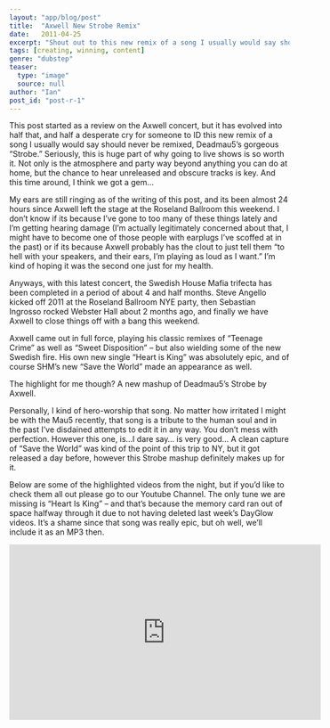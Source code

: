 ```yaml
---
layout: "app/blog/post"
title:  "Axwell New Strobe Remix"
date:   2011-04-25
excerpt: "Shout out to this new remix of a song I usually would say should never be remixed, Deadmau5’s gorgeous 'Strobe'"
tags: [creating, winning, content]
genre: "dubstep"
teaser:
  type: "image"
  source: null
author: "Ian"
post_id: "post-r-1"
---
```

This post started as a review on the Axwell concert, but it has evolved into half that, and half a desperate cry for someone to ID this new remix of a song I usually would say should never be remixed, Deadmau5’s gorgeous “Strobe.”  Seriously, this is huge part of why going to live shows is so worth it.  Not only is the atmosphere and party way beyond anything you can do at home, but the chance to hear unreleased and obscure tracks is key.  And this time around, I think we got a gem...

My ears are still ringing as of the writing of this post, and its been almost 24 hours since Axwell left the stage at the Roseland Ballroom this weekend.  I don’t know if its because I’ve gone to too many of these things lately and I’m getting hearing damage (I’m actually legitimately concerned about that, I might have to become one of those people with earplugs I’ve scoffed at in the past) or if its because Axwell probably has the clout to just tell them “to hell with your speakers, and their ears, I’m playing as loud as I want.”  I’m kind of hoping it was the second one just for my health.

Anyways, with this latest concert, the Swedish House Mafia trifecta has been completed in a period of about 4 and half months.  Steve Angello kicked off 2011 at the Roseland Ballroom NYE party, then Sebastian Ingrosso rocked Webster Hall about 2 months ago, and finally we have Axwell to close things off with a bang this weekend.

Axwell came out in full force, playing his classic remixes of “Teenage Crime” as well as “Sweet Disposition” – but also wielding some of the new Swedish fire.  His own new single “Heart is King” was absolutely epic, and of course SHM’s new “Save the World” made an appearance as well.

The highlight for me though?  A new mashup of Deadmau5’s Strobe by Axwell.

Personally, I kind of hero-worship that song.  No matter how irritated I might be with the Mau5 recently, that song is a tribute to the human soul and in the past I’ve disdained attempts to edit it in any way.  You don’t mess with perfection.  However this one, is…I dare say… is very good…   A clean capture of “Save the World” was kind of the point of this trip to NY, but it got released a day before, however this Strobe mashup definitely makes up for it.

Below are some of the highlighted videos from the night, but if you’d like to check them all out please go to our Youtube Channel.  The only tune we are missing is “Heart Is King” – and that’s because the memory card ran out of space halfway through it due to not having deleted last week’s DayGlow videos. It’s a shame since that song was really epic, but oh well, we’ll include it as an MP3 then.

<iframe width="560" height="315" src="https://www.youtube.com/embed/yv8y8Wvj6HY" frameborder="0" allow="autoplay; encrypted-media" allowfullscreen></iframe>
